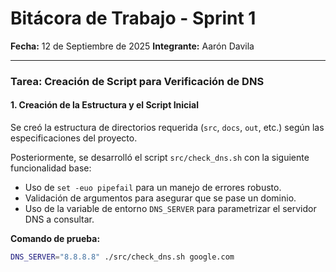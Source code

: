 # Bitácora de Trabajo - Sprint 1

**Fecha:** 12 de Septiembre de 2025
**Integrante:** Aarón Davila 

---

### **Tarea: Creación de Script para Verificación de DNS**

#### **1. Creación de la Estructura y el Script Inicial**

Se creó la estructura de directorios requerida (`src`, `docs`, `out`, etc.) según las especificaciones del proyecto.

Posteriormente, se desarrolló el script `src/check_dns.sh` con la siguiente funcionalidad base:
* Uso de `set -euo pipefail` para un manejo de errores robusto.
* Validación de argumentos para asegurar que se pase un dominio.
* Uso de la variable de entorno `DNS_SERVER` para parametrizar el servidor DNS a consultar.

**Comando de prueba:**
```bash
DNS_SERVER="8.8.8.8" ./src/check_dns.sh google.com
